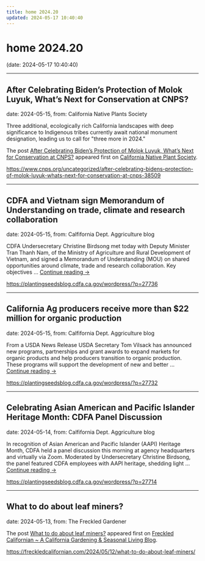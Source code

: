 ```yaml
---
title: home 2024.20
updated: 2024-05-17 10:40:40
---
```


# home 2024.20

(date: 2024-05-17 10:40:40)

---

## After Celebrating Biden’s Protection of Molok Luyuk, What’s Next for Conservation at CNPS?

date: 2024-05-15, from: California Native Plants Society

<p>Three additional, ecologically rich California landscapes with deep significance to Indigenous tribes currently await national monument designation, leading us to call for "three more in 2024."</p>
<p>The post <a href="https://www.cnps.org/uncategorized/after-celebrating-bidens-protection-of-molok-luyuk-whats-next-for-conservation-at-cnps-38509">After Celebrating Biden’s Protection of Molok Luyuk, What’s Next for Conservation at CNPS?</a> appeared first on <a href="https://www.cnps.org">California Native Plant Society</a>.</p>
 

<https://www.cnps.org/uncategorized/after-celebrating-bidens-protection-of-molok-luyuk-whats-next-for-conservation-at-cnps-38509>

---

## CDFA and Vietnam sign Memorandum of Understanding on trade, climate and research collaboration

date: 2024-05-15, from: Calfifornia Dept. Aggriculture blog

CDFA Undersecretary Christine Birdsong met today with Deputy Minister Tran Thanh Nam, of the Ministry of Agriculture and Rural Development of Vietnam, and signed a Memorandum of Understanding (MOU) on shared opportunities around climate, trade and research collaboration. Key objectives &#8230; <a href="https://plantingseedsblog.cdfa.ca.gov/wordpress/?p=27736">Continue reading <span class="meta-nav">&#8594;</span></a> 

<https://plantingseedsblog.cdfa.ca.gov/wordpress/?p=27736>

---

## California Ag producers receive more than $22 million for organic production

date: 2024-05-15, from: Calfifornia Dept. Aggriculture blog

From a USDA News Release USDA Secretary Tom Vilsack has announced new programs, partnerships and grant awards to expand markets for organic products and help producers transition to organic production. These programs will support the development of new and better &#8230; <a href="https://plantingseedsblog.cdfa.ca.gov/wordpress/?p=27732">Continue reading <span class="meta-nav">&#8594;</span></a> 

<https://plantingseedsblog.cdfa.ca.gov/wordpress/?p=27732>

---

## Celebrating Asian American and Pacific Islander  Heritage Month: CDFA Panel Discussion

date: 2024-05-14, from: Calfifornia Dept. Aggriculture blog

In recognition of Asian American and Pacific Islander (AAPI) Heritage Month, CDFA held a panel discussion this morning at agency headquarters and virtually via Zoom. Moderated by Undersecretary Christine Birdsong, the panel featured CDFA employees with AAPI heritage, shedding light &#8230; <a href="https://plantingseedsblog.cdfa.ca.gov/wordpress/?p=27714">Continue reading <span class="meta-nav">&#8594;</span></a> 

<https://plantingseedsblog.cdfa.ca.gov/wordpress/?p=27714>

---

## What to do about leaf miners?

date: 2024-05-13, from: The Freckled Gardener

<p>The post <a href="https://freckledcalifornian.com/2024/05/12/what-to-do-about-leaf-miners/">What to do about leaf miners?</a> appeared first on <a href="https://freckledcalifornian.com">Freckled Californian ~ A California Gardening &amp; Seasonal Living Blog</a>.</p>
 

<https://freckledcalifornian.com/2024/05/12/what-to-do-about-leaf-miners/>

